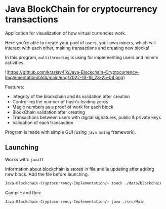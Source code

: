 # Java BlockChain for cryptocurrency transactions

Application for visualization of how virtual currencies work.

Here you're able to create your pool of users, your own miners, which will interact with each other, making transactions and creating new blocks!

In this program, `multithreading` is using for implementing users and miners activities.

!(https://github.com/kraslav4ik/Java-Blockchain-Cryptocurrency-Implementation/blob/main/img/2022-10-19_23-25-04.png)

Features:
* Integrity of the blockchain and its validation after creation
* Controlling the number of hash's leading zeros
* Magic numbers as a proof of work for each block
* BlockChain validation after creating
* Transactions between users with digital signatures, public & private keys
* Validation of each transaction

Program is made with simple GUI (using `java swing` framework).




## Launching

Works with: `java11`

Information about blockchain is stored in file and is updating after adding new block. Add the file before launching.
```bash
Java-Blockchain-Cryptocurrency-Implementation/> touch ./data/blockchain
```


Compile and Run:
```bash
Java-Blockchain-Cryptocurrency-Implementation/> java ./src/Main
```
